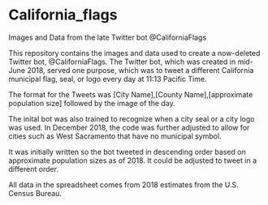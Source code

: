 # California_flags
Images and Data from the late Twitter bot @CaliforniaFlags
>>>
This repository contains the images and data used to create a now-deleted Twitter bot, @CaliforniaFlags. The Twitter bot, which was created in mid-June 2018, served one purpose, which was to tweet a different California municipal flag, seal, or logo every day at 11:13 Pacific Time. 
>>>
The format for the Tweets was [City Name],[County Name],[approximate population size] followed by the image of the day. 
>>>
The inital bot was also trained to recognize when a city seal or a city logo was used. In December 2018, the code was further adjusted to allow for cities such as West Sacramento that have no municipal symbol.
>>>
It was initially written so the bot tweeted in descending order based on approximate population sizes as of 2018. It could be adjusted to tweet in a different order.
>>>
All data in the spreadsheet comes from 2018 estimates from the U.S. Census Bureau.

